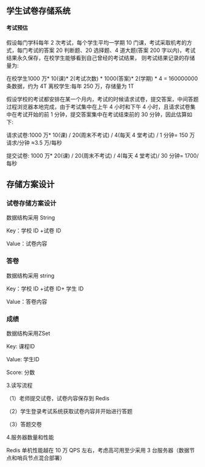 ## 学生试卷存储系统
#### 考试预估

假设每门学科每年 2 次考试，每个学生平均一学期 10 门课，考试采取机考的方式，每门考试的答案 20 判断题、20 选择题、4 道大题(答案 200 字以内)，考试结果永久保存，在校学生能够看到自己曾经的考试结果， 则考试结果记录的存储量为:

在校学生1000 万* 10(课)* 2(考试次数) * 1000(答案)* 2(学期) * 4 = 160000000 条数据，约为 4T 离校学生:每年 250 万，存储量为 1T

假设学校的考试都安排在某一个月内，考试的时候请求试卷，提交答案，中间答题过程浏览器本地完成，由于考试集中在上午 4 小时和下午 4 小时，且请求试卷集中在考试开始的前 1 分钟，提交答案集中在考试结束前的 30 分钟，因此估算如下:

请求试卷:1000 万* 10(课) / 20(周末不考试) / 4(每天 4 堂考试) / 1 分钟= 150 万请求/分钟 ≈3.5 万/每秒

提交试卷: 1000 万* 20(课) / 20(周末不考试) / 4(每天 4 堂考试)/ 30 分钟= 1700/每秒

## 存储方案设计

### 试卷存储方案设计

数据结构采用 String

Key：学校 ID +试卷 ID  

Value：试卷内容
 

### 答卷

数据结构采用 string

Key：学校 ID +试卷 ID+ 学生 ID

Value：答卷内容


### 成绩
数据结构采用ZSet

Key: 课程ID

Value: 学生ID

Score: 分数

 

3.读写流程

（1）老师提交试卷，试卷内容保存到 Redis

（2）学生登录考试系统获取试卷内容并开始进行答题

（3）答题交卷

4.服务器数量和性能

  Redis 单机性能越在 10 万 QPS 左右，考虑高可用至少采用 3 台服务器（数据节点和哨兵节点混合部署）

